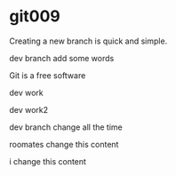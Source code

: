 # git009
Creating a new branch is quick and simple.

dev branch add some words



Git is a free software

dev work

dev work2


dev branch change all the time




roomates change this content



i change this content